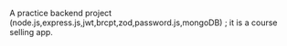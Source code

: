 A  practice backend project (node.js,express.js,jwt,brcpt,zod,password.js,mongoDB) ; it is a course selling app.